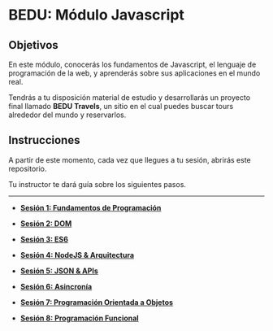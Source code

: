 # BEDU: Módulo Javascript

## Objetivos

En este módulo, conocerás los fundamentos de Javascript, el lenguaje de programación de la web, y aprenderás sobre sus aplicaciones en el mundo real.

Tendrás a tu disposición material de estudio y desarrollarás un proyecto final llamado **BEDU Travels**, un sitio en el cual puedes buscar tours alrededor del mundo y reservarlos.

## Instrucciones

A partir de este momento, cada vez que llegues a tu sesión, abrirás este repositorio.

Tu instructor te dará guía sobre los siguientes pasos.

***

- **[Sesión 1: Fundamentos de Programación](https://github.com/mikenieva/programacion-js-student/tree/master/sesion1-fundamentos-de-programacion)**

- **[Sesión 2: DOM](https://github.com/mikenieva/programacion-js-student/tree/master/sesion2-dom)**
  
- **[Sesión 3: ES6](https://github.com/mikenieva/programacion-js-student/tree/master/sesion3-es6)**

- **[Sesión 4: NodeJS & Arquitectura](https://github.com/mikenieva/programacion-js-student/tree/master/sesion4-algoritmia-basica-y-estructura-de-datos)**

- **[Sesión 5: JSON & APIs](https://github.com/mikenieva/programacion-js-student/tree/master/sesion5-json-y-apis)**

- **[Sesión 6: Asincronía](https://github.com/mikenieva/programacion-js-student/tree/master/sesion6-ajax-y-programacion-asincrona)**

- **[Sesión 7: Programación Orientada a Objetos](https://github.com/mikenieva/programacion-js-student/tree/master/sesion7-programacion-orientada-a-objetos)**

- **[Sesión 8: Programación Funcional](https://github.com/mikenieva/programacion-js-student/tree/master/sesion8-programacion-funcional)**
